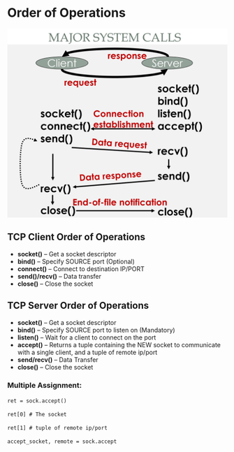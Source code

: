 # Order of Operations

![](../../.gitbook/assets/image%20%286%29.png)

## TCP Client Order of Operations

* **socket\(\)** – Get a socket descriptor
* **bind\(\)** – Specify SOURCE port \(Optional\)
* **connect\(\)** – Connect to destination IP/PORT
* **send\(\)/recv\(\)** – Data transfer
* **close\(\)** – Close the socket

## TCP Server Order of Operations

* **socket\(\)** – Get a socket descriptor
* **bind\(\)** – Specify SOURCE port to listen on \(Mandatory\)
* **listen\(\)** – Wait for a client to connect on the port
* **accept\(\)** – Returns a tuple containing the NEW socket to communicate with a single client, and a tuple of remote ip/port 
* **send/recv\(\)** – Data Transfer
* **close\(\)** – Close the socket

### Multiple Assignment:

`ret = sock.accept()`

`ret[0] # The socket`

`ret[1] # tuple of remote ip/port`

`accept_socket, remote = sock.accept`

